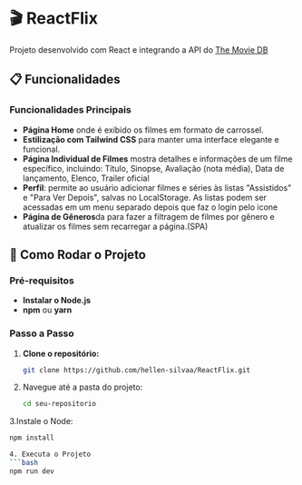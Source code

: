 # 🎬 ReactFlix

Projeto desenvolvido com React e integrando a API do [The Movie DB](https://www.themoviedb.org/) 

## 📋 Funcionalidades

### Funcionalidades Principais
- **Página Home** onde é  exibido os filmes em formato de carrossel.
- **Estilização com Tailwind CSS** para manter uma interface elegante e funcional.
- **Página Individual de Filmes** mostra detalhes e informações de um filme específico, incluindo: Título, Sinopse, Avaliação (nota média), Data de lançamento, Elenco, Trailer oficial
- **Perfil**: permite ao usuário adicionar filmes e séries às listas "Assistidos" e "Para Ver Depois", salvas no LocalStorage. As listas podem ser acessadas em um menu separado depois que faz o login pelo icone
- **Página de Gêneros**da para fazer a filtragem de filmes por gênero e atualizar os filmes sem recarregar a página.(SPA)


## 🚀 Como Rodar o Projeto

### Pré-requisitos
- **Instalar o Node.js** 
- **npm** ou **yarn**

### Passo a Passo

1. **Clone o repositório:**
   ```bash
   git clone https://github.com/hellen-silvaa/ReactFlix.git
   
2. Navegue até a pasta do projeto:
   ```bash
   cd seu-repositorio
   
3.Instale o Node:
   ```bash
   npm install

4. Executa o Projeto
   ```bash
npm run dev
